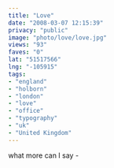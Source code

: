 ```yaml
---
title: "Love"
date: "2008-03-07 12:15:39"
privacy: "public"
image: "photo/love/love.jpg"
views: "93"
faves: "0"
lat: "51517566"
lng: "-105915"
tags:
- "england"
- "holborn"
- "london"
- "love"
- "office"
- "typography"
- "uk"
- "United Kingdom"
---
```

what more can I say - <a href="/photos/2008/03/08/love"></a>
